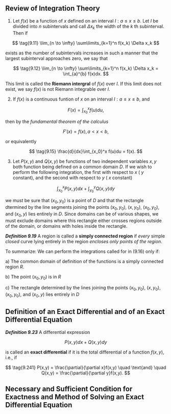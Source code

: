 ## Review of Integration Theory

1. Let $f(x)$ be a function of $x$ defined on an interval $I: a \leq x \leq b$. Let $I$ be divided into $n$ subintervals and call $\Delta x_k$ the width of the $k$ th subinterval. Then if

$$ \tag{9.11} \lim_{n \to \infty} \sum\limits_{k=1}^n f(x_k) \Delta x_k $$

exists as the number of subintervals increases in such a manner that the largest subinterval approaches zero, we say that

$$ \tag{9.12} \lim_{n \to \infty} \sum\limits_{k=1}^n f(x_k) \Delta x_k = \int_{a}^{b} f(x)dx. $$

This limit is called the **Riemann intergral** of $f(x)$ over $I$. If this limit does not exist, we say $f(x)$ is not Riemann integrable over $I$.

2. If $f(x)$ is a continuous funtion of $x$ on an interval $I: a \leq x \leq b,$ and

$$ \tag{9.13} F(x) = \int_{x_0}^{x} f(u)du, $$

then by the *fundamental theorem of the calculus*

$$ \tag{9.14} F'(x) = f(x), a < x < b, $$

or equivalently

$$ \tag{9.15} \frac{d}{dx}\int_{x_0}^x f(u)du = f(x). $$

3. Let $P(x,y)$ and $Q(x,y)$ be functions of two independent variables $x,y$ both function being defined on a common domain $D$. If we wish to perform the following integration, the first with respect to $x$ ( $y$ constant), and the second with respect to $y$ ( $x$ constant)

$$ \tag{9.16} \int_{x_0}^x P(x,y)dx + \int_{y_0}^y Q(x,y) dy $$

we must be sure that $(x_0,y_0)$ is a point of $D$ and that the rectangle dtermined by the line segments joining the points $(x_0,y_0)$, $(x,y_0)$, $(x_0,y_0)$, and $(x_0,y)$ lies entirely in $D$. Since domains can be of various shapes, we must exclude domains where this rectangle either crosses regions outside of the domain, or domains with holes inside the rectangle.

***Definition 9.19***
A region is called a **simply connected region** if *every* simple *closed* curve lying entirely in the region *encloses only points of the region*.

To summarize: We can perform the integrations called for in (9.16) only if:

a) The common domain of definition of the functions is a simply connected region $R$.

b) The point $(x_0,y_0)$ is in $R$

c) The rectangle determined by the lines joining the points $(x_0,y_0)$, $(x,y_0)$, $(x_0,y_0)$, and $(x_0,y)$ lies entirely in $D$

## Definition of an Exact Differential and of an Exact Differential Equation

***Definition 9.23***  A differential expression

$$ \tag{9.24} P(x,y)dx + Q(x,y)dy $$

is called an **exact differential** if it is the total differential of a function $f(x,y)$, i.e., if

$$ \tag{9.241} P(x,y) = \frac{\partial}{\partial x}f(x,y) \quad \text{and} \quad Q(x,y) = \frac{\partial}{\partial y}f(x,y). $$



## Necessary and Sufficient Condition for Exactness and Method of Solving an Exact Differential Equation


